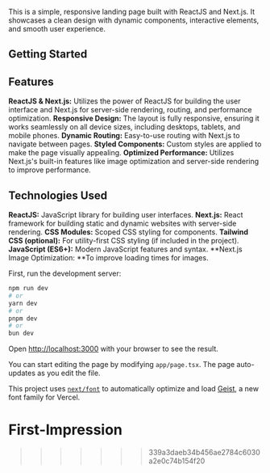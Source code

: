 This is a simple, responsive landing page built with ReactJS and Next.js. It showcases a clean design with dynamic components, interactive elements, and smooth user experience.

## Getting Started

## Features
**ReactJS & Next.js:** Utilizes the power of ReactJS for building the user interface and Next.js for server-side rendering, routing, and performance optimization.
**Responsive Design:** The layout is fully responsive, ensuring it works seamlessly on all device sizes, including desktops, tablets, and mobile phones.
**Dynamic Routing:** Easy-to-use routing with Next.js to navigate between pages.
**Styled Components:** Custom styles are applied to make the page visually appealing.
**Optimized Performance:** Utilizes Next.js's built-in features like image optimization and server-side rendering to improve performance.


## Technologies Used
**ReactJS:** JavaScript library for building user interfaces.
**Next.js:** React framework for building static and dynamic websites with server-side rendering.
**CSS Modules:** Scoped CSS styling for components.
**Tailwind CSS (optional):** For utility-first CSS styling (if included in the project).
**JavaScript (ES6+):** Modern JavaScript features and syntax.
**Next.js Image Optimization: **To improve loading times for images.

First, run the development server:

```bash
npm run dev
# or
yarn dev
# or
pnpm dev
# or
bun dev
```

Open [http://localhost:3000](http://localhost:3000) with your browser to see the result.

You can start editing the page by modifying `app/page.tsx`. The page auto-updates as you edit the file.

This project uses [`next/font`](https://nextjs.org/docs/app/building-your-application/optimizing/fonts) to automatically optimize and load [Geist](https://vercel.com/font), a new font family for Vercel.

# First-Impression
>>>>>>> 339a3daeb34b456ae2784c6030a2e0c74b154f20
